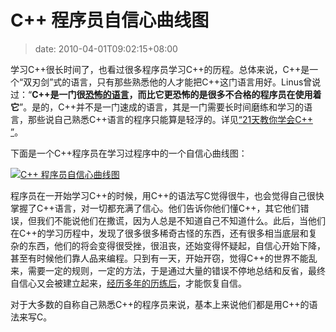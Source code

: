 # C++ 程序员自信心曲线图
>date: 2010-04-01T09:02:15+08:00


学习C++很长时间了，也看过很多程序员学习C++的历程。总体来说，C++是一个“双刃剑”式的语言，只有那些熟悉他的人才能把C++这门语言用好。Linus曾说过：“**C++是一门很[恐怖的语言](https://coolshell.cn/articles/1724.html)，而比它更恐怖的是很多不合格的程序员在使用着它**”。是的，C++并不是一门速成的语言，其是一门需要长时间磨练和学习的语言，那些说自己熟悉C++语言的程序只能算是轻浮的。详见[“21天教你学会C++ ”](https://coolshell.cn/articles/2250.html "“21天教你学会C++”")。


下面是一个C++程序员在学习过程序中的一个自信心曲线图：


[![](https://coolshell.cn/wp-content/uploads/2010/03/c++.png "C++ 程序员自信心曲线图")](https://coolshell.cn/wp-content/uploads/2010/03/c++.png) 


程序员在一开始学习C++的时候，用C++的语法写C觉得很牛，也会觉得自己很快掌握了C++语言，对一切都充满了信心。他们告诉你他们懂C++，其它他们错误，但我们不能说他们在撒谎，因为人总是不知道自己不知道什么。此后，当他们在C++的学习历程中，发现了很多很多稀奇古怪的东西，还有很多相当底层和复杂的东西，他们的将会变得很受挫，很沮丧，还始变得怀疑起，自信心开始下降，甚至有时候他们靠人品来编程。只到有一天，开始开窃，觉得C++的世界不能乱来，需要一定的规则，一定的方法，于是通过大量的错误不停地总结和反省，最终自信心又会被建立起来，[经历多年的历练后](https://coolshell.cn/articles/2250.html)，才能恢复自信。


对于大多数的自称自己熟悉C++的程序员来说，基本上来说他们都是用C++的语法来写C。


